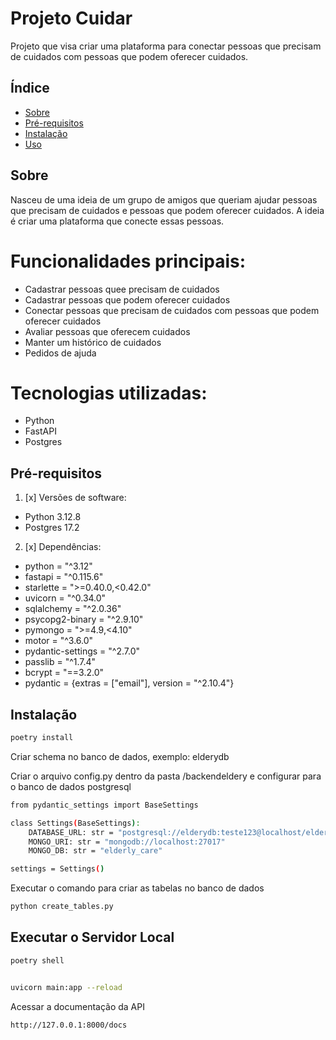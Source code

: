 # Projeto Cuidar

Projeto que visa criar uma plataforma para conectar pessoas que precisam de cuidados com pessoas que podem oferecer cuidados.

## Índice

- [Sobre](#sobre)
- [Pré-requisitos](#pré-requisitos)
- [Instalação](#instalação)
- [Uso](#uso)


## Sobre

Nasceu de uma ideia de um grupo de amigos que queriam ajudar pessoas que precisam de cuidados e pessoas que podem oferecer cuidados. A ideia é criar uma plataforma que conecte essas pessoas.

# Funcionalidades principais:
- Cadastrar pessoas quee precisam de cuidados
- Cadastrar pessoas que podem oferecer cuidados
- Conectar pessoas que precisam de cuidados com pessoas que podem oferecer cuidados
- Avaliar pessoas que oferecem cuidados
- Manter um histórico de cuidados
- Pedidos de ajuda
    

# Tecnologias utilizadas:
- Python 
- FastAPI
- Postgres


## Pré-requisitos

1. [x] Versões de software:
  - Python 3.12.8
  - Postgres 17.2
2. [x] Dependências:

* python = "^3.12"
* fastapi = "^0.115.6"
* starlette = ">=0.40.0,<0.42.0"
* uvicorn = "^0.34.0"
* sqlalchemy = "^2.0.36"
* psycopg2-binary = "^2.9.10"
* pymongo = ">=4.9,<4.10"
* motor = "^3.6.0"
* pydantic-settings = "^2.7.0"
* passlib = "^1.7.4"
* bcrypt = "==3.2.0"
* pydantic = {extras = ["email"], version = "^2.10.4"}


## Instalação
```bash
poetry install
```
Criar schema no banco de dados, exemplo: elderydb


Criar o arquivo config.py dentro da pasta /backendeldery e configurar para o banco de dados postgresql

```bash
from pydantic_settings import BaseSettings

class Settings(BaseSettings):
    DATABASE_URL: str = "postgresql://elderydb:teste123@localhost/elderly_care"
    MONGO_URI: str = "mongodb://localhost:27017"
    MONGO_DB: str = "elderly_care"

settings = Settings()
```


Executar o comando para criar as tabelas no banco de dados
```bash
python create_tables.py   
```

## Executar o Servidor Local

```bash
poetry shell


uvicorn main:app --reload   

```

Acessar a documentação da API
```bash
http://127.0.0.1:8000/docs
```